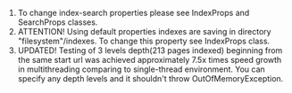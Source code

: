 1. To change index-search properties please see IndexProps and SearchProps classes.
2. ATTENTION! Using default properties indexes are saving in directory "filesystem"/indexes. To change this property
see IndexProps class.
3. UPDATED! Testing of 3 levels depth(213 pages indexed) beginning from the same start url was achieved approximately
7.5x times speed growth in multithreading comparing to single-thread environment. You can specify any depth levels and
it shouldn't throw OutOfMemoryException.